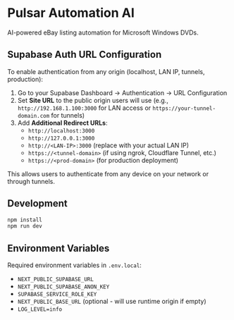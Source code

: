 # Pulsar Automation AI

AI-powered eBay listing automation for Microsoft Windows DVDs.

## Supabase Auth URL Configuration

To enable authentication from any origin (localhost, LAN IP, tunnels, production):

1. Go to your Supabase Dashboard → Authentication → URL Configuration
2. Set **Site URL** to the public origin users will use (e.g., `http://192.168.1.100:3000` for LAN access or `https://your-tunnel-domain.com` for tunnels)
3. Add **Additional Redirect URLs**:
   - `http://localhost:3000`
   - `http://127.0.0.1:3000`
   - `http://<LAN-IP>:3000` (replace with your actual LAN IP)
   - `https://<tunnel-domain>` (if using ngrok, Cloudflare Tunnel, etc.)
   - `https://<prod-domain>` (for production deployment)

This allows users to authenticate from any device on your network or through tunnels.

## Development

```bash
npm install
npm run dev
```

## Environment Variables

Required environment variables in `.env.local`:
- `NEXT_PUBLIC_SUPABASE_URL`
- `NEXT_PUBLIC_SUPABASE_ANON_KEY`
- `SUPABASE_SERVICE_ROLE_KEY`
- `NEXT_PUBLIC_BASE_URL` (optional - will use runtime origin if empty)
- `LOG_LEVEL=info`
